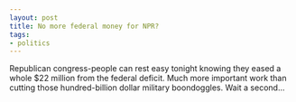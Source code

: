 ```yaml
---
layout: post
title: No more federal money for NPR?
tags:
- politics
---
```

Republican congress-people can rest easy tonight knowing they eased a whole $22 million from the federal deficit. Much more important work than cutting those hundred-billion dollar military boondoggles. Wait a second…
